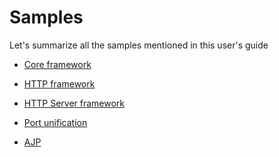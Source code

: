 Samples
=======

Let's summarize all the samples mentioned in this user's guide

-   [Core framework](#coreframework-samples)

-   [HTTP framework](#httpframework-samples)

-   [HTTP Server framework](#httpserverframework-samples)

-   [Port unification](#pu-samples)

-   [AJP](#ajp-samples)


